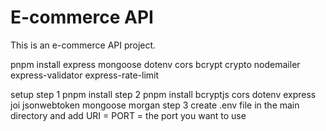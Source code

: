 # E-commerce API
This is an e-commerce API project.



pnpm install express 
mongoose
dotenv
cors
bcrypt
crypto
nodemailer 
express-validator
express-rate-limit

setup 
step 1 
pnpm install
step 2
pnpm install  bcryptjs cors dotenv express joi jsonwebtoken mongoose morgan
step 3
create .env file in the main directory and add URI = <mongodbpath> PORT = the port you want to use 

